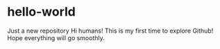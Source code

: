 # hello-world
Just a new repository
Hi humans!
This is my first time to explore Github!
Hope everything will go smoothly. 
